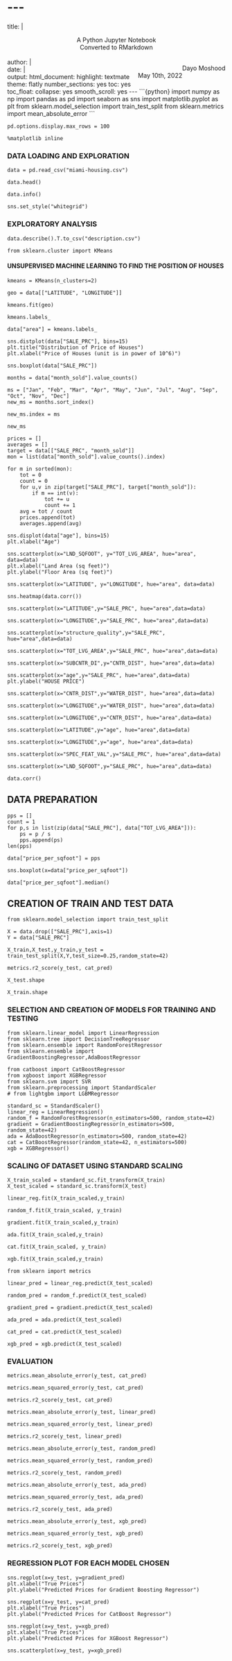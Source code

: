 # ---
title: |
  <center>A Python Jupyter Notebook</center>  
  <center>Converted to RMarkdown</center>
  <br />
author: |
  <p style="float: right">Dayo Moshood</p>
  <br />
date: |
  <p style="float: right">May 10th, 2022</p>
  <br />
output:
  html_document:
    highlight: textmate
    theme: flatly
    number_sections: yes
    toc: yes
    toc_float:
      collapse: yes
      smooth_scroll: yes
---
```{python}
import numpy as np
import pandas as pd
import seaborn as sns
import matplotlib.pyplot as plt
from sklearn.model_selection import train_test_split
from sklearn.metrics import mean_absolute_error
```



```{python}
pd.options.display.max_rows = 100

%matplotlib inline
```



### DATA LOADING AND EXPLORATION

```{python}
data = pd.read_csv("miami-housing.csv")

data.head()
```



```{python}
data.info()
```



```{python}
sns.set_style("whitegrid")
```



### EXPLORATORY ANALYSIS

```{python}
data.describe().T.to_csv("description.csv")
```



```{python}
from sklearn.cluster import KMeans
```



#### UNSUPERVISED MACHINE LEARNING TO FIND THE POSITION OF HOUSES 

```{python}
kmeans = KMeans(n_clusters=2)

geo = data[["LATITUDE", "LONGITUDE"]]

kmeans.fit(geo)
```



```{python}
kmeans.labels_
```



```{python}
data["area"] = kmeans.labels_
```



```{python}
sns.distplot(data["SALE_PRC"], bins=15)
plt.title("Distribution of Price of Houses")
plt.xlabel("Price of Houses (unit is in power of 10^6)")
```



```{python}
sns.boxplot(data["SALE_PRC"])
```



```{python}
months = data["month_sold"].value_counts()

ms = ["Jan", "Feb", "Mar", "Apr", "May", "Jun", "Jul", "Aug", "Sep", "Oct", "Nov", "Dec"]
new_ms = months.sort_index()

new_ms.index = ms

new_ms
```



```{python}
prices = []
averages = []
target = data[["SALE_PRC", "month_sold"]]
mon = list(data["month_sold"].value_counts().index)

for m in sorted(mon):
    tot = 0
    count = 0
    for u,v in zip(target["SALE_PRC"], target["month_sold"]):
        if m == int(v):
            tot += u
            count += 1
    avg = tot / count
    prices.append(tot)
    averages.append(avg)
```



```{python}
sns.displot(data["age"], bins=15)
plt.xlabel("Age")
```



```{python}
sns.scatterplot(x="LND_SQFOOT", y="TOT_LVG_AREA", hue="area", data=data)
plt.xlabel("Land Area (sq feet)")
plt.ylabel("Floor Area (sq feet)")
```



```{python}
sns.scatterplot(x="LATITUDE", y="LONGITUDE", hue="area", data=data)
```



```{python}
sns.heatmap(data.corr())
```



```{python}
sns.scatterplot(x="LATITUDE",y="SALE_PRC", hue="area",data=data)
```



```{python}
sns.scatterplot(x="LONGITUDE",y="SALE_PRC", hue="area",data=data)
```



```{python}
sns.scatterplot(x="structure_quality",y="SALE_PRC", hue="area",data=data)
```



```{python}
sns.scatterplot(x="TOT_LVG_AREA",y="SALE_PRC", hue="area",data=data)
```



```{python}
sns.scatterplot(x="SUBCNTR_DI",y="CNTR_DIST", hue="area",data=data)
```



```{python}
sns.scatterplot(x="age",y="SALE_PRC", hue="area",data=data)
plt.ylabel("HOUSE PRICE")
```



```{python}
sns.scatterplot(x="CNTR_DIST",y="WATER_DIST", hue="area",data=data)
```



```{python}
sns.scatterplot(x="LONGITUDE",y="WATER_DIST", hue="area",data=data)
```



```{python}
sns.scatterplot(x="LONGITUDE",y="CNTR_DIST", hue="area",data=data)
```



```{python}
sns.scatterplot(x="LATITUDE",y="age", hue="area",data=data)
```



```{python}
sns.scatterplot(x="LONGITUDE",y="age", hue="area",data=data)
```



```{python}
sns.scatterplot(x="SPEC_FEAT_VAL",y="SALE_PRC", hue="area",data=data)
```



```{python}
sns.scatterplot(x="LND_SQFOOT",y="SALE_PRC", hue="area",data=data)
```



```{python}
data.corr()
```



## DATA PREPARATION

```{python}
pps = []
count = 1
for p,s in list(zip(data["SALE_PRC"], data["TOT_LVG_AREA"])):
    ps = p / s
    pps.append(ps)
len(pps)

data["price_per_sqfoot"] = pps
```



```{python}
sns.boxplot(x=data["price_per_sqfoot"])
```



```{python}
data["price_per_sqfoot"].median()
```



## CREATION OF TRAIN AND TEST DATA

```{python}
from sklearn.model_selection import train_test_split

X = data.drop(["SALE_PRC"],axis=1)
Y = data["SALE_PRC"]
```



```{python}
X_train,X_test,y_train,y_test = train_test_split(X,Y,test_size=0.25,random_state=42)
```



```{python}
metrics.r2_score(y_test, cat_pred)
```



```{python}
X_test.shape
```



```{python}
X_train.shape
```



### SELECTION AND CREATION OF MODELS FOR TRAINING AND TESTING

```{python}
from sklearn.linear_model import LinearRegression
from sklearn.tree import DecisionTreeRegressor
from sklearn.ensemble import RandomForestRegressor
from sklearn.ensemble import GradientBoostingRegressor,AdaBoostRegressor
```



```{python}
from catboost import CatBoostRegressor
from xgboost import XGBRegressor
from sklearn.svm import SVR
from sklearn.preprocessing import StandardScaler
# from lightgbm import LGBMRegressor
```



```{python}
standard_sc = StandardScaler()
linear_reg = LinearRegression()
random_f = RandomForestRegressor(n_estimators=500, random_state=42)
gradient = GradientBoostingRegressor(n_estimators=500, random_state=42)
ada = AdaBoostRegressor(n_estimators=500, random_state=42)
cat = CatBoostRegressor(random_state=42, n_estimators=500)
xgb = XGBRegressor()
```



### SCALING OF DATASET USING STANDARD SCALING

```{python}
X_train_scaled = standard_sc.fit_transform(X_train)
X_test_scaled = standard_sc.transform(X_test)
```



```{python}
linear_reg.fit(X_train_scaled,y_train)

random_f.fit(X_train_scaled, y_train)

gradient.fit(X_train_scaled,y_train)

ada.fit(X_train_scaled,y_train)

cat.fit(X_train_scaled, y_train)

xgb.fit(X_train_scaled,y_train)
```



```{python}
from sklearn import metrics
```



```{python}
linear_pred = linear_reg.predict(X_test_scaled)

random_pred = random_f.predict(X_test_scaled)

gradient_pred = gradient.predict(X_test_scaled)

ada_pred = ada.predict(X_test_scaled)

cat_pred = cat.predict(X_test_scaled)

xgb_pred = xgb.predict(X_test_scaled)
```



### EVALUATION

```{python}
metrics.mean_absolute_error(y_test, cat_pred)
```



```{python}
metrics.mean_squared_error(y_test, cat_pred)
```



```{python}
metrics.r2_score(y_test, cat_pred)
```



```{python}
metrics.mean_absolute_error(y_test, linear_pred)
```



```{python}
metrics.mean_squared_error(y_test, linear_pred)
```



```{python}
metrics.r2_score(y_test, linear_pred)
```



```{python}
metrics.mean_absolute_error(y_test, random_pred)
```



```{python}
metrics.mean_squared_error(y_test, random_pred)
```



```{python}
metrics.r2_score(y_test, random_pred)
```



```{python}
metrics.mean_absolute_error(y_test, ada_pred)
```



```{python}
metrics.mean_squared_error(y_test, ada_pred)
```



```{python}
metrics.r2_score(y_test, ada_pred)
```



```{python}
metrics.mean_absolute_error(y_test, xgb_pred)
```



```{python}
metrics.mean_squared_error(y_test, xgb_pred)
```



```{python}
metrics.r2_score(y_test, xgb_pred)
```



### REGRESSION PLOT FOR EACH MODEL CHOSEN

```{python}
sns.regplot(x=y_test, y=gradient_pred)
plt.xlabel("True Prices")
plt.ylabel("Predicted Prices for Gradient Boosting Regressor")
```



```{python}
sns.regplot(x=y_test, y=cat_pred)
plt.xlabel("True Prices")
plt.ylabel("Predicted Prices for CatBoost Regressor")
```



```{python}
sns.regplot(x=y_test, y=xgb_pred)
plt.xlabel("True Prices")
plt.ylabel("Predicted Prices for XGBoost Regressor")
```



```{python}
sns.scatterplot(x=y_test, y=xgb_pred)
```



